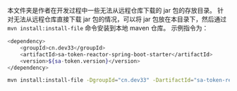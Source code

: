 本文件夹是作者在开发过程中一些无法从远程仓库下载的 jar 包的存放目录。
针对无法从远程仓库直接下载 jar 包的情况，可以将 jar 包放在本目录下，然后通过 `mvn install:install-file` 命令安装到本地 maven 仓库。
示例指令为：

```bash
<dependency>
    <groupId>cn.dev33</groupId>
    <artifactId>sa-token-reactor-spring-boot-starter</artifactId>
    <version>${sa-token.version}</version>
</dependency>

mvn install:install-file -DgroupId="cn.dev33" -DartifactId="sa-token-reactor-spring-boot-starter" -Dversion="sa-token.version" -Dpackaging="jar" -Dfile="/*/sa-token-reactor-spring-boot-starter-1.39.0.jar"
```